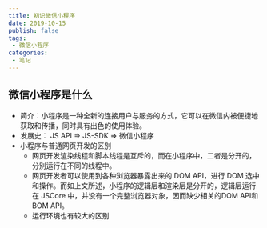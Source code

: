 ```yaml
---
title: 初识微信小程序
date: 2019-10-15
publish: false
tags:
 - 微信小程序
categories:
 - 笔记
---
```


## 微信小程序是什么

- 简介：小程序是一种全新的连接用户与服务的方式，它可以在微信内被便捷地获取和传播，同时具有出色的使用体验。
- 发展史： JS API => JS-SDK => 微信小程序
- 小程序与普通网页开发的区别
  - 网页开发渲染线程和脚本线程是互斥的，而在小程序中，二者是分开的，分别运行在不同的线程中。
  - 网页开发者可以使用到各种浏览器暴露出来的 DOM API，进行 DOM 选中和操作。而如上文所述，小程序的逻辑层和渲染层是分开的，逻辑层运行在 JSCore 中，并没有一个完整浏览器对象，因而缺少相关的DOM API和BOM API。
  - 运行环境也有较大的区别
